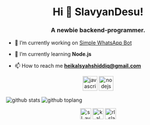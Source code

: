 <h1 align="center">Hi 👋 SlavyanDesu!</h1>
<h3 align="center">A newbie backend-programmer.</h3>

- 🔭 I’m currently working on [Simple WhatsApp Bot](https://github.com/SlavyanDesu/simple-wa-bot)

- 🌱 I’m currently learning **Node.js**

- 📫 How to reach me **heikalsyahshiddiq@gmail.com**

<p align="center"><img src="https://devicons.github.io/devicon/devicon.git/icons/javascript/javascript-original.svg" alt="javascript" width="40" height="40"/> <img src="https://devicons.github.io/devicon/devicon.git/icons/nodejs/nodejs-original-wordmark.svg" alt="nodejs" width="40" height="40"/></p>


![github stats](https://github-readme-stats.vercel.app/api?username=SlavyanDesu&show_icons=true&theme=radical)
![github toplang](https://github-readme-stats.vercel.app/api/top-langs/?username=SlavyanDesu&layout=compact&theme=nightowl)

<p align="center">
<a href="https://twitter.com/sl_avyan" target="blank"><img align="center" src="https://cdn.jsdelivr.net/npm/simple-icons@3.0.1/icons/twitter.svg" alt="sl_avyan" height="30" width="30" /></a>
<a href="https://fb.com/jazz.overdose" target="blank"><img align="center" src="https://cdn.jsdelivr.net/npm/simple-icons@3.0.1/icons/facebook.svg" alt="kal" height="30" width="30" /></a>
<a href="https://instagram.com/rl_slavyan" target="blank"><img align="center" src="https://cdn.jsdelivr.net/npm/simple-icons@3.0.1/icons/instagram.svg" alt="rl_slavyan" height="30" width="30" /></a>
</p>
